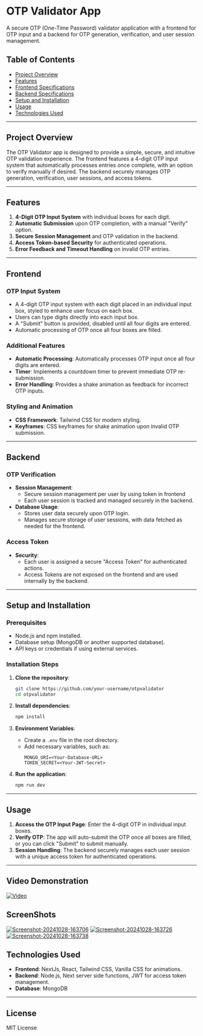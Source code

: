# OTP Validator App

A secure OTP (One-Time Password) validator application with a frontend for OTP input and a backend for OTP generation, verification, and user session management.

## Table of Contents
- [Project Overview](#project-overview)
- [Features](#features)
- [Frontend Specifications](#frontend)
- [Backend Specifications](#backend)
- [Setup and Installation](#setup-and-installation)
- [Usage](#usage)
- [Technologies Used](#technologies-used)

---

## Project Overview
The OTP Validator app is designed to provide a simple, secure, and intuitive OTP validation experience. The frontend features a 4-digit OTP input system that automatically processes entries once complete, with an option to verify manually if desired. The backend securely manages OTP generation, verification, user sessions, and access tokens.

---

## Features
1. **4-Digit OTP Input System** with individual boxes for each digit.
2. **Automatic Submission** upon OTP completion, with a manual "Verify" option.
3. **Secure Session Management** and OTP validation in the backend.
4. **Access Token-based Security** for authenticated operations.
5. **Error Feedback and Timeout Handling** on invalid OTP entries.

---

## Frontend

### OTP Input System
- A 4-digit OTP input system with each digit placed in an individual input box, styled to enhance user focus on each box.
- Users can type digits directly into each input box.
- A "Submit" button is provided, disabled until all four digits are entered.
- Automatic processing of OTP once all four boxes are filled.

### Additional Features
- **Automatic Processing**: Automatically processes OTP input once all four digits are entered.
- **Timer**: Implements a countdown timer to prevent immediate OTP re-submission.
- **Error Handling**: Provides a shake animation as feedback for incorrect OTP inputs.

### Styling and Animation
- **CSS Framework**: Tailwind CSS for modern styling.
- **Keyframes**: CSS keyframes for shake animation upon invalid OTP submission.

---

## Backend

### OTP Verification
- **Session Management**:
  - Secure session management per user by using token in frontend
  - Each user session is tracked and managed securely in the backend.
- **Database Usage**:
  - Stores user data securely upon OTP login.
  - Manages secure storage of user sessions, with data fetched as needed for the frontend.

### Access Token
- **Security**:
  - Each user is assigned a secure "Access Token" for authenticated actions.
  - Access Tokens are not exposed on the frontend and are used internally by the backend.

---

## Setup and Installation

### Prerequisites
- Node.js and npm installed.
- Database setup (MongoDB or another supported database).
- API keys or credentials if using external services.

### Installation Steps
1. **Clone the repository**:
   ```bash
   git clone https://github.com/your-username/otpvalidator
   cd otpvalidator
   ```

2. **Install dependencies**:
   ```bash
   npm install
   ```

3. **Environment Variables**:
   - Create a `.env` file in the root directory.
   - Add necessary variables, such as:
     ```env
     MONGO_URI=<Your-Database-URL>
     TOKEN_SECRET=<Your-JWT-Secret>
     ```

4. **Run the application**:
   ```bash
   npm run dev
   ```

---

## Usage

1. **Access the OTP Input Page**: Enter the 4-digit OTP in individual input boxes.
2. **Verify OTP**: The app will auto-submit the OTP once all boxes are filled, or you can click "Submit" to submit manually.
3. **Session Handling**: The backend securely manages each user session with a unique access token for authenticated operations.

---

## Video Demonstration
[![Video](https://i.ibb.co/Ws4bZJt/Screenshot-20241028-163706.png)]([https://www.youtube.com/watch?v=video-id](https://www.canva.com/design/DAGU29G6chg/F6TX0c9858KL-g-sXY5DDg/watch?utm_content=DAGU29G6chg&utm_campaign=designshare&utm_medium=link&utm_source=editor))


## ScreenShots
<a href="https://ibb.co/Ws4bZJt"><img src="https://i.ibb.co/Ws4bZJt/Screenshot-20241028-163706.png" alt="Screenshot-20241028-163706" border="0"></a> 
<a href="https://ibb.co/PrBqHty"><img src="https://i.ibb.co/PrBqHty/Screenshot-20241028-163726.png" alt="Screenshot-20241028-163726" border="0"></a>
<a href="https://ibb.co/zHNRfWy"><img src="https://i.ibb.co/zHNRfWy/Screenshot-20241028-163738.png" alt="Screenshot-20241028-163738" border="0"></a>

## Technologies Used

- **Frontend**: NextJs, React, Tailwind CSS, Vanilla CSS for animations.
- **Backend**: Node.js, Next server side functions, JWT for access token management.
- **Database**: MongoDB

---

## License
MIT License

